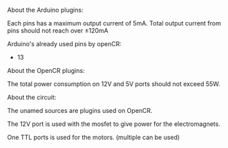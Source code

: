 About the Arduino plugins:

Each pins has a maximum output current of 5mA. Total output current from pins should not reach over ±120mA

Arduino's already used pins by openCR:
 - 13



About the OpenCR plugins:

The total power consumption on 12V and 5V ports should not exceed 55W.



About the circuit: 

The unamed sources are plugins used on OpenCR.

The 12V port is used with the mosfet to give power for the electromagnets.

One TTL ports is used for the motors. (multiple can be used)
